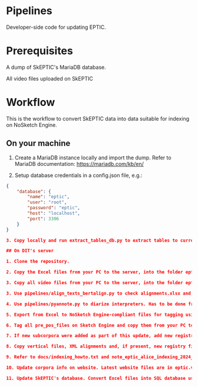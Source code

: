 # Pipelines

Developer-side code for updating EPTIC.

# Prerequisites

A dump of SkEPTIC's MariaDB database.

All video files uploaded on SkEPTIC

# Workflow 

This is the workflow to convert SkEPTIC data into data suitable for indexing on NoSketch Engine.

## On your machine

1. Create a MariaDB instance locally and import the dump. Refer to MariaDB documentation: https://mariadb.com/kb/en/

2. Setup database credentials in a config.json file, e.g.:

```json
{
    "database": {
        "name": "eptic",
        "user": "root",
        "password": "eptic",
        "host": "localhost",
        "port": 3306
    }
}

3. Copy locally and run extract_tables_db.py to extract tables to current working directory. Pass config.json path as argument. E.g. python db_connect.py --config 'D:\eptic\config.json'. This creates a folder with database tables as Excel files.

## On DIT's server

1. Clone the repository.

2. Copy the Excel files from your PC to the server, into the folder eptic.v4/1. database_tables.

3. Copy all video files from your PC to the server, into the folder eptic.v4/video

3. Use pipelines/align_texts_bertalign.py to check alignments.xlsx and align the texts that are not yet aligned and output the new .xml files with all alignments to 2. bertalign_alignments (TO UPDATE)

4. Use pipelines/pyannote.py to diarize interpreters. Has to be done from scratch every time so will take some time (TO UPDATE). This will update the interpreters Excel file

5. Export from Excel to NoSketch Engine-compliant files for tagging using database_to_pretgd.py (TO UPDATE, change generated video urls amongs other things, make sure no missing things). This will create them in folder eptic.v4/3. pre_pos_files

6. Tag all pre_pos_files on Sketch Engine and copy them from your PC to the eptic.v4/4. pos_tagged_files folder. When creating them name them using this format: eptic3_LANGUAGE_MODE_DIRECTION.vert, e.g. eptic3_de_sp_tt.vert (because this is the name that we use to refer to them in the registry files)

7. If new subcorpora were added as part of this update, add new registry files in 5. NoSkE_files, i.e. if there are .vert files for which we don't have a registry file with the same name already. Latest registry files are in eptic.v4/5. NoSkE_files/registry

8. Copy vertical files, XML alignments and, if present, new registry files from current server to bellatrix server (NoSketch Engine server)

9. Refer to docs/indexing_howto.txt and note_eptic_alice_indexing_2024_01_19.txt for details about indexing corpora on NoSketch Engine

10. Update corpora info on website. Latest website files are in eptic.v4/website

11. Update SkEPTIC's database. Convert Excel files into SQL database using https://sqlizer.io/